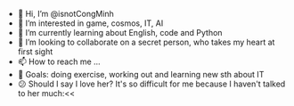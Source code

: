 - 👋 Hi, I’m @isnotCongMinh
- 👀 I’m interested in game, cosmos, IT, AI
- 🌱 I’m currently learning about English, code and Python
- 💞️ I’m looking to collaborate on a secret person, who takes my heart at first sight
- 📫 How to reach me ...
- 💪 Goals: doing exercise, working out and learning new sth about IT
- 😕 Should I say I love her? It's so difficult for me because I haven't talked to her much:<<

<!---
isnotCongMinh/isnotCongMinh is a ✨ special ✨ repository because its `README.md` (this file) appears on your GitHub profile.
You can click the Preview link to take a look at your changes.
--->
